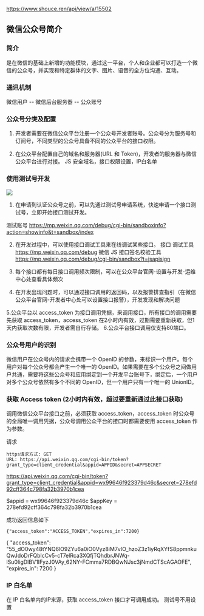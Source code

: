 https://www.shouce.ren/api/view/a/15502

## 微信公众号简介

### 简介
 是在微信的基础上新增的功能模块，通过这一平台，个人和企业都可以打造一个微信的公众号，并实现和特定群体的文字、图片、语音的全方位沟通、互动。
 
### 通讯机制

微信用户  --  微信后台服务器 -- 公众账号

### 公众号分类及配置

1. 开发者需要在微信公众平台注册一个公众号开发者账号。公众号分为服务号和订阅号，不同类型的公众号具备不同的公众平台的接口权限。

2. 在公众平台配置自己的域名和服务器(URL 和  Token)，开发者的服务器与微信公众平台进行对接。
   JS 安全域名，接口权限设置，IP白名单

### 使用测试号开发
![](../images/测试.png)

1. 在申请到认证公众号之前，可以先通过测试号申请系统，快速申请一个接口测试号，立即开始接口测试开发。

测试账号
https://mp.weixin.qq.com/debug/cgi-bin/sandboxinfo?action=showinfo&t=sandbox/index


2. 在开发过程中，可以使用接口调试工具来在线调试某些接口。
接口 调试工具 https://mp.weixin.qq.com/debug
微信 JS 接口签名校验工具  https://mp.weixin.qq.com/debug/cgi-bin/sandbox?t=jsapisign

3. 每个接口都有每日接口调用频次限制，可以在公众平台官网-设置与开发-运维中心处查看具体频次
4. 在开发出现问题时，可以通过接口调用的返回码，以及报警排查指引（在微信公众平台官网-开发者中心处可以设置接口报警），开发发现和解决问题

5.公众平台以 access_token 为接口调用凭据，来调用接口，所有接口的调用需要先获取 access_token，access_token 在2小时内有效，过期需要重新获取，但1天内获取次数有限，开发者需自行存储。
6.公众平台接口调用仅支持80端口。


### 公众号用户的识别

微信用户在公众号内的请求会携带一个 OpenID 的参数，来标识一个用户。每个用户对每个公众号都会产生一个唯一的 OpenID。如果需要在多个公众号之间做用户共通，需要将这些公众号和应用绑定到一个开发平台账号下，绑定后，一个用户对多个公众号依然有多个不同的 OpenID，但一个用户只有一个唯一的 UnionID。


### 获取 Access token (2小时内有效，超过要重新通过此接口获取)

调用微信公众平台接口之前，必须获取 access_token，access_token 时公众号的全局唯一调用凭据，公众号调用公众平台的接口时都需要使用 access_token 作为参数。

请求
``` 
https请求方式: GET 
URL: https://api.weixin.qq.com/cgi-bin/token?grant_type=client_credential&appid=APPID&secret=APPSECRET

```
https://api.weixin.qq.com/cgi-bin/token?grant_type=client_credential&appid=wx99646f923379d46c&secret=278efd92cff364c798fa32b3970b1cea

$appid = wx99646f923379d46c
$appKey = 278efd92cff364c798fa32b3970b1cea

成功返回信息如下
``` 
{"access_token":"ACCESS_TOKEN","expires_in":7200}
```
{
    "access_token": "55_dO0wy48tYNQ6lO9ZYu6a0iO0Vyz8iM7vIO_hzoZ3z1iyRqXYfS8ppmnkuQwJdoDrFQbIcCv5-cT7elRca3XQfjTQhdbrJNWq-lSu0IigDIBV1IFyzJ0VAy_62NY-FCmma7RDBQwNJsc3jNmdCTScAGAOFE", 
    "expires_in": 7200
}

### IP 白名单
在 IP 白名单内的IP来源，获取 access_token 接口才可调用成功。
测试号不用设置

